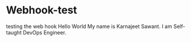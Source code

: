 # Webhook-test
testing the web hook
Hello World
My name is Karnajeet Sawant.
I am Self-taught DevOps Engineer.
